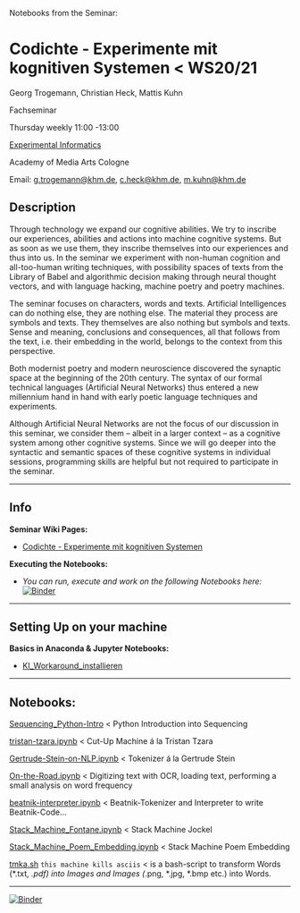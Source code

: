 Notebooks from the Seminar:

# Codichte - Experimente mit kognitiven Systemen < WS20/21

Georg Trogemann, Christian Heck, Mattis Kuhn

Fachseminar

Thursday weekly 11:00 -13:00

[Experimental Informatics](https://en.khm.de/exMedia_experimentelle_informatik/)

Academy of Media Arts Cologne

Email: g.trogemann@khm.de, c.heck@khm.de, m.kuhn@khm.de

## Description

Through technology we expand our cognitive abilities. We try to inscribe our experiences, abilities and actions into machine cognitive systems. But as soon as we use them, they inscribe themselves into our experiences and thus into us. In the seminar we experiment with non-human cognition and all-too-human writing techniques, with possibility spaces of texts from the Library of Babel and algorithmic decision making through neural thought vectors, and with language hacking, machine poetry and poetry machines.

The seminar focuses on characters, words and texts. Artificial Intelligences can do nothing else, they are nothing else. The material they process are symbols and texts. They themselves are also nothing but symbols and texts. Sense and meaning, conclusions and consequences, all that follows from the text, i.e. their embedding in the world, belongs to the context from this perspective.

Both modernist poetry and modern neuroscience discovered the synaptic space at the beginning of the 20th century. The syntax of our formal technical languages (Artificial Neural Networks) thus entered a new millennium hand in hand with early poetic language techniques and experiments.

Although Artificial Neural Networks are not the focus of our discussion in this seminar, we consider them – albeit in a larger context – as a cognitive system among other cognitive systems. Since we will go deeper into the syntactic and semantic spaces of these cognitive systems in individual sessions, programming skills are helpful but not required to participate in the seminar.

---

## Info 

**Seminar Wiki Pages:**

- [Codichte - Experimente mit kognitiven Systemen](https://exmediawiki.khm.de/exmediawiki/index.php/Codichte_-_Experimente_mit_kognitiven_Systemen)

**Executing the Notebooks:**

- *You can run, execute and work on the following Notebooks here:* [![Binder](https://mybinder.org/badge_logo.svg)](https://mybinder.org/v2/gh/experimental-informatics/codichte/master)

---

## Setting Up on your machine

**Basics in Anaconda & Jupyter Notebooks:**

* [KI_Workaround_installieren](https://exmediawiki.khm.de/exmediawiki/index.php/KI_Workaround_installieren)

---

## Notebooks:

[Sequencing_Python-Intro](https://github.com/experimental-informatics/codichte_experiments-with-cognitive-systems/blob/master/Sequencing_Python-Intro.ipynb) < Python Introduction into Sequencing

[tristan-tzara.ipynb](https://github.com/experimental-informatics/codichte_experiments-with-cognitive-systems/blob/master/tristan-tzara.ipynb) < Cut-Up Machine á la Tristan Tzara

[Gertrude-Stein-on-NLP.ipynb](https://github.com/experimental-informatics/codichte_experiments-with-cognitive-systems/blob/master/Gertrude-Stein-on-NLP.ipynb) < Tokenizer á la Gertrude Stein

[On-the-Road.ipynb](https://github.com/experimental-informatics/codichte_experiments-with-cognitive-systems/blob/master/On-the-Road.ipynb) < Digitizing text with OCR, loading text, performing a small analysis on word frequency

[beatnik-interpreter.ipynb](https://github.com/experimental-informatics/codichte_experiments-with-cognitive-systems/blob/master/beatnik-interpreter.ipynb) < Beatnik-Tokenizer and Interpreter to write Beatnik-Code...

[Stack_Machine_Fontane.ipynb](https://github.com/experimental-informatics/codichte_experiments-with-cognitive-systems/blob/master/Stack_Machine_Fontane.ipynb) < Stack Machine Jockel

[Stack_Machine_Poem_Embedding.ipynb](https://github.com/experimental-informatics/codichte_experiments-with-cognitive-systems/blob/master/Stack_Machine_Poem_Embedding%20.ipynb) < Stack Machine Poem Embedding

[tmka.sh](https://github.com/experimental-informatics/codichte_experiments-with-cognitive-systems/blob/master/tmka.sh) `this machine kills asciis` < is a bash-script to transform Words (*.txt, *.pdf) into Images and Images (*.png, *.jpg, *.bmp etc.) into Words.

---

[![Binder](https://mybinder.org/badge_logo.svg)](https://mybinder.org/v2/gh/experimental-informatics/codichte/master)
